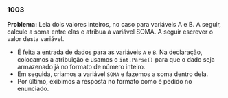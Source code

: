 ### 1003

**Problema:** Leia dois valores inteiros, no caso para variáveis A e B. A seguir, calcule a soma entre elas e atribua à variável SOMA. A seguir escrever o valor desta variável.

- É feita a entrada de dados para as variáveis `A` e `B`. Na declaração, colocamos a atribuição e usamos o `int.Parse()` para que o dado seja armazenado já no formato de número inteiro.
- Em seguida, criamos a variável `SOMA` e fazemos a soma dentro dela.
- Por último, exibimos a resposta no formato como é pedido no enunciado.